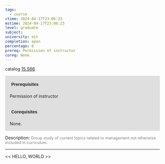 ```yaml
---
tags:
  - course
ctime: 2024-04-17T23:06:23
mstime: 2024-04-17T23:06:23
level: graduate
subject: 
university: mit
completion: open
percentage: 0
prereq: Permission of instructor
coreq: None.
---
```


catalog [15.S66](http://student.mit.edu/catalog/m15c.html#15.S66)

<span style="display: block; padding: 15px; background-color: rgb(100, 100, 100, 0.2);"><font id="m_prereq1377_0" style="display: block; font-family: Arial, sans-serif; font-weight: bold; padding: 5px">Prerequisites</font><br><span id="prereq1377_0">Permission of instructor</span></span>
<span style="display: block; padding: 15px; background-color: rgb(100, 100, 100, 0.2);"><font id="m_coreq1377_0" style="display: block; font-family: Arial, sans-serif; font-weight: bold; padding: 5px">Corequisites</font><br><span id="coreq1377_0">None.</span></span>

<font style="">Description:</font>
<font style="color: grey; font-size: 0.8rem;">Group study of current topics related to management not otherwise included in curriculum.</font>



---

<< HELLO, WORLD >>
